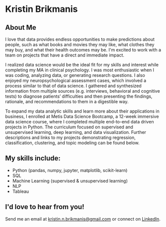 # Kristin Brikmanis

## About Me

I love that data provides endless opportunities to make predictions about people, such as what books and movies they may like, what clothes they may buy, and what their health outcomes may be. I'm excited to work with a team on projects that have a direct and immediate impact.

I realized data science would be the ideal fit for my skills and interest while completing my MA in clinical psychology. I was most enthusiastic when I was coding, analyzing data, or generating research questions. I also enjoyed my neuropsychological assessment cases, which involved a process similar to that of data science. I gathered and synthesized information from multiple sources (e.g. interviews, behavioral and cognitive tests) to diagnose patients’ difficulties and then presenting the findings, rationale, and recommendations to them in a digestible way.

To expand my data analytic skills and learn more about their applications in business, I enrolled at Metis Data Science Bootcamp, a 12-week immersive data science course, where I completed multiple end-to-end data driven projects in Python. The curriculum focused on supervised and unsupervised learning, deep learning, and data visualization. Further descriptions and links to my projects demonstrating regression, classification, clustering, and topic modeling can be found below.

## My skills include:
- Python (pandas, numpy, jupyter, matplotlib, scikit-learn)
- SQL
- Machine Learning (supervised & unsupervised learning)
- NLP
- Tableau 

## I'd love to hear from you!
Send me an email at kristin.n.brikmanis@gmail.com or connect on [LinkedIn](https://www.linkedin.com/in/kbrikmanis/).

